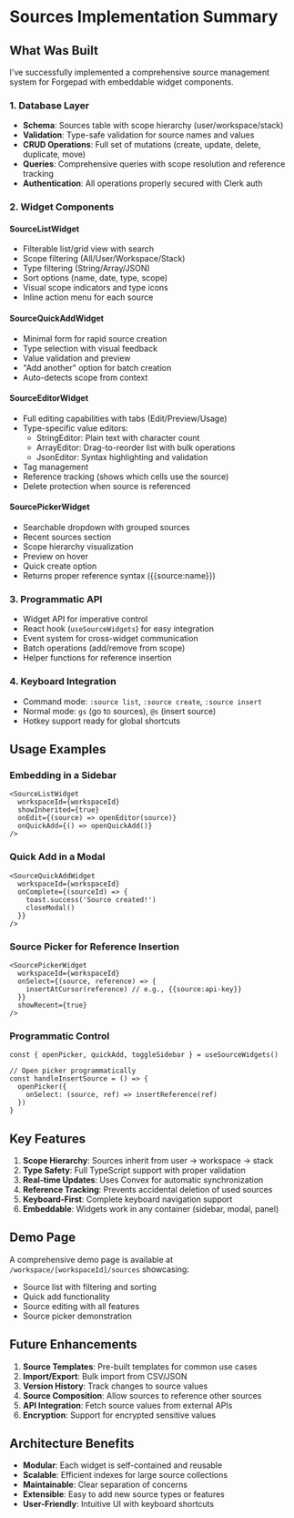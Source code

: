 # Sources Implementation Summary

## What Was Built

I've successfully implemented a comprehensive source management system for Forgepad with embeddable widget components.

### 1. Database Layer
- **Schema**: Sources table with scope hierarchy (user/workspace/stack)
- **Validation**: Type-safe validation for source names and values
- **CRUD Operations**: Full set of mutations (create, update, delete, duplicate, move)
- **Queries**: Comprehensive queries with scope resolution and reference tracking
- **Authentication**: All operations properly secured with Clerk auth

### 2. Widget Components

#### SourceListWidget
- Filterable list/grid view with search
- Scope filtering (All/User/Workspace/Stack)
- Type filtering (String/Array/JSON)
- Sort options (name, date, type, scope)
- Visual scope indicators and type icons
- Inline action menu for each source

#### SourceQuickAddWidget
- Minimal form for rapid source creation
- Type selection with visual feedback
- Value validation and preview
- "Add another" option for batch creation
- Auto-detects scope from context

#### SourceEditorWidget
- Full editing capabilities with tabs (Edit/Preview/Usage)
- Type-specific value editors:
  - StringEditor: Plain text with character count
  - ArrayEditor: Drag-to-reorder list with bulk operations
  - JsonEditor: Syntax highlighting and validation
- Tag management
- Reference tracking (shows which cells use the source)
- Delete protection when source is referenced

#### SourcePickerWidget
- Searchable dropdown with grouped sources
- Recent sources section
- Scope hierarchy visualization
- Preview on hover
- Quick create option
- Returns proper reference syntax ({{source:name}})

### 3. Programmatic API
- Widget API for imperative control
- React hook (`useSourceWidgets`) for easy integration
- Event system for cross-widget communication
- Batch operations (add/remove from scope)
- Helper functions for reference insertion

### 4. Keyboard Integration
- Command mode: `:source list`, `:source create`, `:source insert`
- Normal mode: `gs` (go to sources), `@s` (insert source)
- Hotkey support ready for global shortcuts

## Usage Examples

### Embedding in a Sidebar
```tsx
<SourceListWidget
  workspaceId={workspaceId}
  showInherited={true}
  onEdit={(source) => openEditor(source)}
  onQuickAdd={() => openQuickAdd()}
/>
```

### Quick Add in a Modal
```tsx
<SourceQuickAddWidget
  workspaceId={workspaceId}
  onComplete={(sourceId) => {
    toast.success('Source created!')
    closeModal()
  }}
/>
```

### Source Picker for Reference Insertion
```tsx
<SourcePickerWidget
  workspaceId={workspaceId}
  onSelect={(source, reference) => {
    insertAtCursor(reference) // e.g., {{source:api-key}}
  }}
  showRecent={true}
/>
```

### Programmatic Control
```tsx
const { openPicker, quickAdd, toggleSidebar } = useSourceWidgets()

// Open picker programmatically
const handleInsertSource = () => {
  openPicker({
    onSelect: (source, ref) => insertReference(ref)
  })
}
```

## Key Features

1. **Scope Hierarchy**: Sources inherit from user → workspace → stack
2. **Type Safety**: Full TypeScript support with proper validation
3. **Real-time Updates**: Uses Convex for automatic synchronization
4. **Reference Tracking**: Prevents accidental deletion of used sources
5. **Keyboard-First**: Complete keyboard navigation support
6. **Embeddable**: Widgets work in any container (sidebar, modal, panel)

## Demo Page

A comprehensive demo page is available at `/workspace/[workspaceId]/sources` showcasing:
- Source list with filtering and sorting
- Quick add functionality
- Source editing with all features
- Source picker demonstration

## Future Enhancements

1. **Source Templates**: Pre-built templates for common use cases
2. **Import/Export**: Bulk import from CSV/JSON
3. **Version History**: Track changes to source values
4. **Source Composition**: Allow sources to reference other sources
5. **API Integration**: Fetch source values from external APIs
6. **Encryption**: Support for encrypted sensitive values

## Architecture Benefits

- **Modular**: Each widget is self-contained and reusable
- **Scalable**: Efficient indexes for large source collections
- **Maintainable**: Clear separation of concerns
- **Extensible**: Easy to add new source types or features
- **User-Friendly**: Intuitive UI with keyboard shortcuts